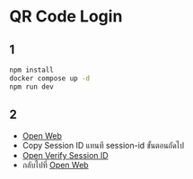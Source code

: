 # QR Code Login

## 1

```bash
npm install
docker compose up -d
npm run dev
```

## 2

- [Open Web](http://localhost/)
- Copy Session ID แทนที session-id ขั้นตอนถัดไป
- [Open Verify Session ID](http://localhost/api/verify/session-id)
- กลับไปที่ [Open Web](http://localhost/)
